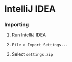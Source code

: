 # IntelliJ IDEA

### Importing 
1. Run IntelliJ IDEA 

2. `File > Import Settings...`

3. Select `settings.zip`